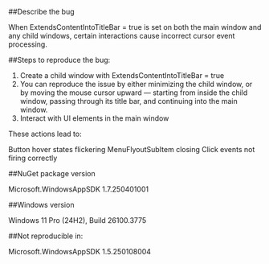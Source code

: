 ##Describe the bug

When ExtendsContentIntoTitleBar = true is set on both the main window and any child windows, certain interactions cause incorrect cursor event processing.

##Steps to reproduce the bug:

1. Create a child window with ExtendsContentIntoTitleBar = true
2. You can reproduce the issue by either minimizing the child window, or by moving the mouse cursor upward — starting from inside the child window, passing through its title bar, and continuing into the main window.
3. Interact with UI elements in the main window

These actions lead to:

Button hover states flickering
MenuFlyoutSubItem closing
Click events not firing correctly

##NuGet package version

Microsoft.WindowsAppSDK 1.7.250401001

##Windows version

Windows 11 Pro (24H2), Build 26100.3775

##Not reproducible in:

Microsoft.WindowsAppSDK 1.5.250108004

